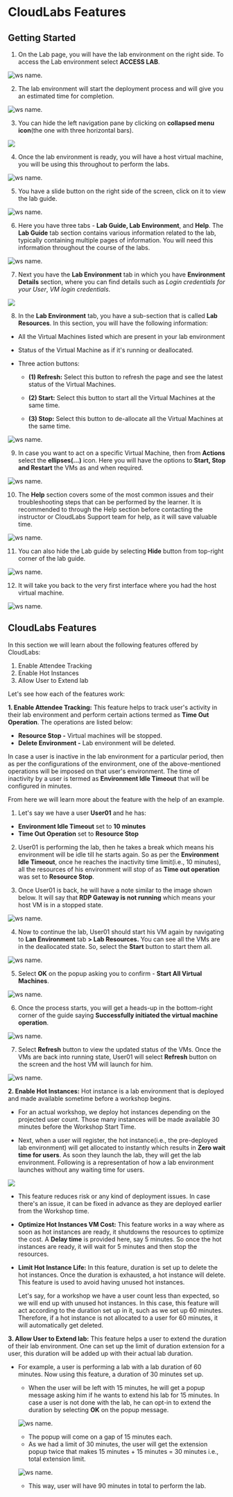# CloudLabs Features



## Getting Started

1. On the Lab page, you will have the lab environment on the right side. To access the Lab environment select **ACCESS LAB**.

![ws name.](media/udacity-01.png)

2. The lab environment will start the deployment process and will give you an estimated time for completion.

![ws name.](media/udacity-02.png)

3. You can hide the left navigation pane by clicking on **collapsed menu icon**(the one with three horizontal bars).

![](media/udacity-01.gif?raw=true)

4. Once the lab environment is ready, you will have a host virtual machine, you will be using this throughout to perform the labs.

![ws name.](media/udacity-14.png)

5. You have a slide button on the right side of the screen, click on it to view the lab guide.

![ws name.](media/udacity-15.png)

6. Here you have three tabs - **Lab Guide, Lab Environment**, and **Help**. The **Lab Guide** tab section contains various information related to the lab, typically containing multiple pages of information. You will need this information throughout the course of the labs.

![ws name.](media/udacity-16.png)

7. Next you have the **Lab Environment** tab in which you have **Environment Details** section, where you can find details such as _Login credentials for your User_, _VM login credentials_.

![](media/udacity-02.gif?raw=true)

8. In the **Lab Environment** tab, you have a sub-section that is called **Lab Resources**. In this section, you will have the following information:
* All the Virtual Machines listed which are present in your lab environment
* Status of the Virtual Machine as if it's running or deallocated.
* Three action buttons: 
      
     * **(1) Refresh:** Select this button to refresh the page and see the latest status of the Virtual Machines.
      
     * **(2) Start:** Select this button to start all the Virtual Machines at the same time.
      
     * **(3) Stop:** Select this button to de-allocate all the Virtual Machines at the same time.

![ws name.](media/udacity-04.png)

9. In case you want to act on a specific Virtual Machine, then from **Actions** select the **ellipses(...)** icon. Here you will have the options to **Start, Stop and Restart** the VMs as and when required.

![ws name.](media/udacity-05.png)

10. The **Help** section covers some of the most common issues and their troubleshooting steps that can be performed by the learner. It is recommended to through the Help section before contacting the instructor or CloudLabs Support team for help, as it will save valuable time.

![ws name.](media/udacity-06.png)

11. You can also hide the Lab guide by selecting **Hide** button from top-right corner of the lab guide. 

![ws name.](media/udacity-07.png)

12. It will take you back to the very first interface where you had the host virtual machine. 

![ws name.](media/udacity-14.png)


## CloudLabs Features

In this section we will learn about the following features offered by CloudLabs:

1. Enable Attendee Tracking
2. Enable Hot Instances 
3. Allow User to Extend lab

Let's see how each of the features work:

**1. Enable Attendee Tracking:** This feature helps to track user's activity in their lab environment and perform certain actions termed as **Time Out Operation**. The operations are listed below:

* **Resource Stop -** Virtual machines will be stopped.
* **Delete Environment -** Lab environment will be deleted.

In case a user is inactive in the lab environment for a particular period, then as per the configurations of the environment, one of the above-mentioned operations will be imposed on that user's environment. The time of inactivity by a user is termed as **Environment Idle Timeout** that will be configured in minutes.

From here we will learn more about the feature with the help of an example. 

1. Let's say we have a user **User01** and he has:
* **Environment Idle Timeout** set to **10 minutes** 
* **Time Out Operation** set to **Resource Stop**

2. User01 is performing the lab, then he takes a break which means his environment will be idle till he starts again. So as per the **Environment Idle Timeout**, once he reaches the inactivity time limit(i.e., 10 minutes), all the resources of his environment will stop of as **Time out operation** was set to **Resource Stop**.

3. Once User01 is back, he will have a note similar to the image shown below. It will say that **RDP Gateway is not running** which means your host VM is in a stopped state.

![ws name.](media/udacity-09.png)

4. Now to continue the lab, User01 should start his VM again by navigating to **Lan Environment** tab **> Lab Resources.** You can see all the VMs are in the deallocated state. So, select the **Start** button to start them all.

![ws name.](media/udacity-10.png)

5. Select **OK** on the popup asking you to confirm - **Start All Virtual Machines**.

![ws name.](media/udacity-11.png)

6. Once the process starts, you will get a heads-up in the bottom-right corner of the guide saying **Successfully initiated the virtual machine operation**.

![ws name.](media/udacity-12.png)

7. Select **Refresh** button to view the updated status of the VMs. Once the VMs are back into running state, User01 will select **Refresh** button on the screen and the host VM will launch for him.

![ws name.](media/udacity-13.png)


**2. Enable Hot Instances:** Hot instance is a lab environment that is deployed and made available sometime before a workshop begins.

 * For an actual workshop, we deploy hot instances depending on the projected user count. Those many instances will be made available 30 minutes before the Workshop Start Time.

* Next, when a user will register, the hot instance(i.e., the pre-deployed lab environment) will get allocated to instantly which results in **Zero wait time for users**. As soon they launch the lab, they will get the lab environment. Following is a representation of how a lab environment launches without any waiting time for users.

![](media/udacity-03.gif?raw=true)

* This feature reduces risk or any kind of deployment issues. In case there's an issue, it can be fixed in advance as they are deployed earlier from the Workshop time.

* **Optimize Hot Instances VM Cost:** This feature works in a way where as soon as hot instances are ready, it shutdowns the resources to optimize the cost. A **Delay time** is provided here, say 5 minutes. So once the hot instances are ready, it will wait for 5 minutes and then stop the resources.

* **Limit Hot Instance Life:** In this feature, duration is set up to delete the hot instances. Once the duration is exhausted, a hot instance will delete. This feature is used to avoid having unused hot instances.

  Let's say, for a workshop we have a user count less than expected, so we will end up with unused hot instances. In this case, this feature will act according to the duration set up in it, such as we set up 60 minutes. Therefore, if a hot instance is not allocated to a user for 60 minutes, it will automatically get deleted.



**3. Allow User to Extend lab:** This feature helps a user to extend the duration of their lab environment. One can set up the limit of duration extension for a user, this duration will be added up with their actual lab duration.

* For example, a user is performing a lab with a lab duration of 60 minutes. Now using this feature, a duration of 30 minutes set up. 
      
     * When the user will be left with 15 minutes, he will get a popup message asking him if he wants to extend his lab for 15 minutes. In case a user is not done with the lab, he can opt-in to extend the duration by selecting **OK** on the popup message.
     
     ![ws name.](media/udacity-17.png)
 
     * The popup will come on a gap of 15 minutes each. 
     * As we had a limit of 30 minutes, the user will get the extension popup twice that makes 15 minutes + 15 minutes = 30 minutes i.e., total extension limit.

     ![ws name.](media/udacity-19.png)

     * This way, user will have 90 minutes in total to perform the lab.






























